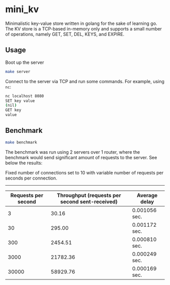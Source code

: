 # mini_kv

Minimalistic key-value store written in golang for the sake of learning go. 
The KV store is a TCP-based in-memory only and supports a small number of operations, namely GET, SET, DEL, KEYS, and EXPIRE.

## Usage

Boot up the server

```bash
make server
```

Connect to the server via TCP and run some commands. For example, using `nc`:

```bash
nc localhost 8080
SET key value
(nil)
GET key
value
```

## Benchmark

```bash
make benchmark
```

The benchmark was run using 2 servers over 1 router, where the benchmark would send significant amount of requests to the server.
See below the results:

Fixed number of connections set to 10 with variable number of requests per seconds per connection.

----------------------------------------------
| Requests per second | Throughput (requests per second sent-received) | Average delay |
|---------------------|-----------------------------------------------|---------------|
| 3                | 30.16                                     | 0.001056 sec.     |
| 30               | 295.00                                    | 0.001172 sec.     |
| 300              | 2454.51                                   | 0.000810 sec.     |
| 3000             | 21782.36                                  | 0.000249 sec.     |
| 30000            | 58929.76                                  | 0.000169 sec.     |
